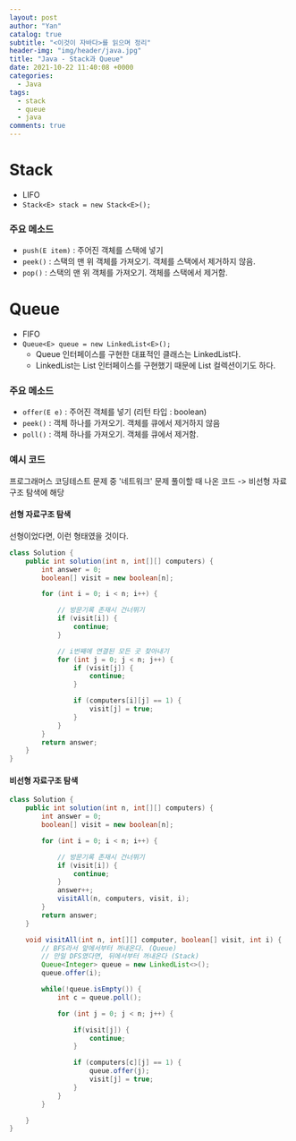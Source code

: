 ```yaml
---
layout: post
author: "Yan"
catalog: true
subtitle: "<이것이 자바다>를 읽으며 정리"
header-img: "img/header/java.jpg"
title: "Java - Stack과 Queue"
date: 2021-10-22 11:40:08 +0000
categories:
  - Java
tags:
  - stack
  - queue
  - java
comments: true
---
```


# Stack

- LIFO
- `Stack<E> stack = new Stack<E>();`

### 주요 메소드

- `push(E item)` : 주어진 객체를 스택에 넣기
- `peek()` : 스택의 맨 위 객체를 가져오기. 객체를 스택에서 제거하지 않음.
- `pop()` : 스택의 맨 위 객체를 가져오기. 객체를 스택에서 제거함.

# Queue

- FIFO
- `Queue<E> queue = new LinkedList<E>();`
  - Queue 인터페이스를 구현한 대표적인 클래스는 LinkedList다.
  - LinkedList는 List 인터페이스를 구현했기 때문에 List 컬렉션이기도 하다.

### 주요 메소드

- `offer(E e)` : 주어진 객체를 넣기 (리턴 타입 : boolean)
- `peek()` : 객체 하나를 가져오기. 객체를 큐에서 제거하지 않음
- `poll()` : 객체 하나를 가져오기. 객체를 큐에서 제거함.

### 예시 코드

프로그래머스 코딩테스트 문제 중 '네트워크' 문제 풀이할 때 나온 코드 -> 비선형 자료구조 탐색에 해당

#### 선형 자료구조 탐색

선형이었다면, 이런 형태였을 것이다.

```java
class Solution {
    public int solution(int n, int[][] computers) {
        int answer = 0;
        boolean[] visit = new boolean[n];

        for (int i = 0; i < n; i++) {

            // 방문기록 존재시 건너뛰기
            if (visit[i]) {
                continue;
            }

            // i번째에 연결된 모든 곳 찾아내기
            for (int j = 0; j < n; j++) {
                if (visit[j]) {
                    continue;
                }

                if (computers[i][j] == 1) {
                    visit[j] = true;
                }
            }
        }
        return answer;
    }
}
```

#### 비선형 자료구조 탐색

```java
class Solution {
    public int solution(int n, int[][] computers) {
        int answer = 0;
        boolean[] visit = new boolean[n];

        for (int i = 0; i < n; i++) {

            // 방문기록 존재시 건너뛰기
            if (visit[i]) {
                continue;
            }
            answer++;
            visitAll(n, computers, visit, i);
        }
        return answer;
    }

    void visitAll(int n, int[][] computer, boolean[] visit, int i) {
        // BFS라서 앞에서부터 꺼내온다. (Queue)
        // 만일 DFS였다면, 뒤에서부터 꺼내온다 (Stack)
        Queue<Integer> queue = new LinkedList<>();
        queue.offer(i);

        while(!queue.isEmpty()) {
            int c = queue.poll();

            for (int j = 0; j < n; j++) {

                if(visit[j]) {
                    continue;
                }

                if (computers[c][j] == 1) {
                    queue.offer(j);
                    visit[j] = true;
                }
            }
        }

    }
}
```
